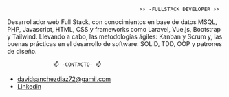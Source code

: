 
                                               ⚡⚡ -FULLSTACK DEVELOPER ⚡⚡
Desarrollador web Full Stack, con conocimientos en base de datos MSQL, PHP, Javascript, HTML, CSS y frameworks como Laravel, Vue.js, Bootstrap y Tailwind.
Llevando a cabo, las metodologías ágiles: Kanban y Scrum y, las buenas prácticas en el desarrollo de software: SOLID, TDD, OOP y patrones de diseño.

                   📫 -CONTACTO- 📫
                 
- davidsanchezdiaz72@gamil.com
- [Linkedin](https://linkedin.com/in/david-sánchez-díaz)








